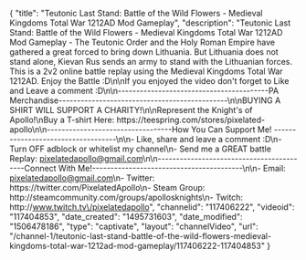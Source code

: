 {
    "title": "Teutonic Last Stand: Battle of the Wild Flowers - Medieval Kingdoms Total War 1212AD Mod Gameplay",
    "description": "Teutonic Last Stand: Battle of the Wild Flowers - Medieval Kingdoms Total War 1212AD Mod Gameplay - The Teutonic Order and the Holy Roman Empire have gathered a great forced to bring down Lithuania.  But Lithuania does not stand alone, Kievan Rus sends an army to stand with the Lithuanian forces. This is a 2v2 online battle replay using the Medieval Kingdoms Total War 1212AD.  Enjoy the Battle :D\n\nIf you enjoyed the video don't forget to Like and Leave a comment :D\n\n-----------------------------------------PA Merchandise----------------------------------------------\n\nBUYING A SHIRT WILL SUPPORT A CHARITY!\n\nRepresent the Knight's of Apollo!\nBuy a T-shirt Here: https:\/\/teespring.com\/stores\/pixelated-apollo\n\n----------------------------------How You Can Support Me! -----------------------------------\n\n- Like, share and leave a comment :D\n- Turn OFF adblock or whitelist my channel\n- Send me a GREAT battle Replay: pixelatedapollo@gmail.com\n\n------------------------------------------Connect With Me!-----------------------------------------\n\n- Email: pixelatedapollo@gmail.com\n- Twitter: https:\/\/twitter.com\/PixelatedApollo\n- Steam Group:  http:\/\/steamcommunity.com\/groups\/apollosknights\n- Twitch: http:\/\/www.twitch.tv\/pixelatedapollo",
    "channelid": "117406222",
    "videoid": "117404853",
    "date_created": "1495731603",
    "date_modified": "1506478186",
    "type": "captivate",
    "layout": "channelVideo",
    "url": "\/channel-1\/teutonic-last-stand-battle-of-the-wild-flowers-medieval-kingdoms-total-war-1212ad-mod-gameplay\/117406222-117404853"
}